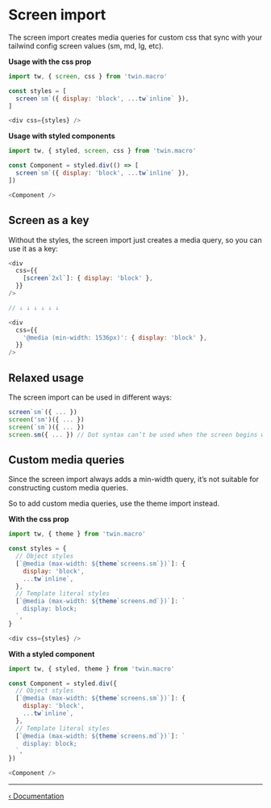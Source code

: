 # Screen import

The screen import creates media queries for custom css that sync with your tailwind config screen values (sm, md, lg, etc).

**Usage with the css prop**

```js
import tw, { screen, css } from 'twin.macro'

const styles = [
  screen`sm`({ display: 'block', ...tw`inline` }),
]

<div css={styles} />
```

**Usage with styled components**

```js
import tw, { styled, screen, css } from 'twin.macro'

const Component = styled.div(() => [
  screen`sm`({ display: 'block', ...tw`inline` }),
])

<Component />
```

## Screen as a key

Without the styles, the screen import just creates a media query, so you can use it as a key:

```js
<div
  css={{
    [screen`2xl`]: { display: 'block' },
  }}
/>

// ↓ ↓ ↓ ↓ ↓ ↓

<div
  css={{
    '@media (min-width: 1536px)': { display: 'block' },
  }}
/>
```

## Relaxed usage

The screen import can be used in different ways:

```js
screen`sm`({ ... })
screen('sm')({ ... })
screen(`sm`)({ ... })
screen.sm({ ... }) // Dot syntax can’t be used when the screen begins with a number, eg: screen.2xl
```

## Custom media queries

Since the screen import always adds a min-width query, it’s not suitable for constructing custom media queries.

So to add custom media queries, use the theme import instead.

**With the css prop**

```js
import tw, { theme } from 'twin.macro'

const styles = {
  // Object styles
  [`@media (max-width: ${theme`screens.sm`})`]: {
    display: 'block',
    ...tw`inline`,
  },
  // Template literal styles
  [`@media (max-width: ${theme`screens.md`})`]: `
    display: block;
  `,
}

<div css={styles} />
```

**With a styled component**

```js
import tw, { styled, theme } from 'twin.macro'

const Component = styled.div({
  // Object styles
  [`@media (max-width: ${theme`screens.sm`})`]: {
    display: 'block',
    ...tw`inline`,
  },
  // Template literal styles
  [`@media (max-width: ${theme`screens.md`})`]: `
    display: block;
  `,
})

<Component />
```

---

[&lsaquo; Documentation](https://github.com/ben-rogerson/twin.macro/blob/master/docs/index.md)
